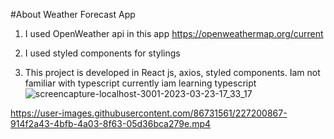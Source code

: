 #About Weather Forecast App
1. I used OpenWeather api in this app
https://openweathermap.org/current

2. I used styled components for stylings

3. This project is developed in React js, axios, styled components. Iam not familiar with typescript currently iam learning typescript![screencapture-localhost-3001-2023-03-23-17_33_17](https://user-images.githubusercontent.com/86731561/227199083-67814883-a2d4-44f5-b76a-4e10c8ec67b8.png)


https://user-images.githubusercontent.com/86731561/227200867-914f2a43-4bfb-4a03-8f63-05d36bca279e.mp4


